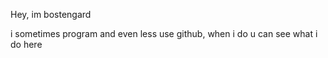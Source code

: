 Hey, im bostengard


i sometimes program and even less use github, when i do u can see what i do here 
